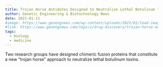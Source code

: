```yaml
---
title: Trojan Horse Antidotes Designed to Neutralize Lethal Botulinum Toxin
author: Genetic Engineering & Biotechnology News
date: 2021-01-11
#image: https://www.genengnews.com/wp-content/uploads/2021/01/lead-image-e1681832925603.png
#link: https://www.genengnews.com/topics/drug-discovery/trojan-horse-antidotes-designed-to-neutralize-lethal-botulinum-toxin/
tags:
  - biology
  - medicine
---
```


Two research groups have designed chimeric fusion proteins that constitute a new “trojan horse” approach to neutralize lethal botulinum toxins.
